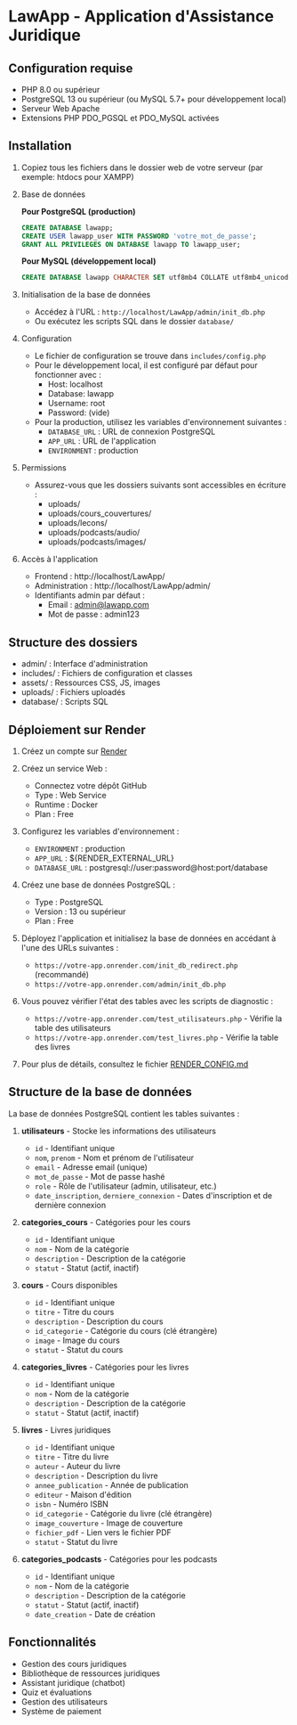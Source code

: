 # LawApp - Application d'Assistance Juridique

## Configuration requise
- PHP 8.0 ou supérieur
- PostgreSQL 13 ou supérieur (ou MySQL 5.7+ pour développement local)
- Serveur Web Apache
- Extensions PHP PDO_PGSQL et PDO_MySQL activées

## Installation

1. Copiez tous les fichiers dans le dossier web de votre serveur (par exemple: htdocs pour XAMPP)

2. Base de données

   **Pour PostgreSQL (production)**
   ```sql
   CREATE DATABASE lawapp;
   CREATE USER lawapp_user WITH PASSWORD 'votre_mot_de_passe';
   GRANT ALL PRIVILEGES ON DATABASE lawapp TO lawapp_user;
   ```

   **Pour MySQL (développement local)**

   ```sql
   CREATE DATABASE lawapp CHARACTER SET utf8mb4 COLLATE utf8mb4_unicode_ci;
   ```

3. Initialisation de la base de données
   - Accédez à l'URL : `http://localhost/LawApp/admin/init_db.php`
   - Ou exécutez les scripts SQL dans le dossier `database/`

4. Configuration
   - Le fichier de configuration se trouve dans `includes/config.php`
   - Pour le développement local, il est configuré par défaut pour fonctionner avec :
     - Host: localhost
     - Database: lawapp
     - Username: root
     - Password: (vide)
   - Pour la production, utilisez les variables d'environnement suivantes :
     - `DATABASE_URL` : URL de connexion PostgreSQL
     - `APP_URL` : URL de l'application
     - `ENVIRONMENT` : production

5. Permissions
   - Assurez-vous que les dossiers suivants sont accessibles en écriture :
     - uploads/
     - uploads/cours_couvertures/
     - uploads/lecons/
     - uploads/podcasts/audio/
     - uploads/podcasts/images/

6. Accès à l'application
   - Frontend : http://localhost/LawApp/
   - Administration : http://localhost/LawApp/admin/
   - Identifiants admin par défaut :
     - Email : admin@lawapp.com
     - Mot de passe : admin123

## Structure des dossiers
- admin/ : Interface d'administration
- includes/ : Fichiers de configuration et classes
- assets/ : Ressources CSS, JS, images
- uploads/ : Fichiers uploadés
- database/ : Scripts SQL

## Déploiement sur Render

1. Créez un compte sur [Render](https://render.com/)

2. Créez un service Web :
   - Connectez votre dépôt GitHub
   - Type : Web Service
   - Runtime : Docker
   - Plan : Free

3. Configurez les variables d'environnement :
   - `ENVIRONMENT` : production
   - `APP_URL` : ${RENDER_EXTERNAL_URL}
   - `DATABASE_URL` : postgresql://user:password@host:port/database

4. Créez une base de données PostgreSQL :
   - Type : PostgreSQL
   - Version : 13 ou supérieur
   - Plan : Free

5. Déployez l'application et initialisez la base de données en accédant à l'une des URLs suivantes :
   - `https://votre-app.onrender.com/init_db_redirect.php` (recommandé)
   - `https://votre-app.onrender.com/admin/init_db.php`

6. Vous pouvez vérifier l'état des tables avec les scripts de diagnostic :
   - `https://votre-app.onrender.com/test_utilisateurs.php` - Vérifie la table des utilisateurs
   - `https://votre-app.onrender.com/test_livres.php` - Vérifie la table des livres

7. Pour plus de détails, consultez le fichier [RENDER_CONFIG.md](RENDER_CONFIG.md)

## Structure de la base de données

La base de données PostgreSQL contient les tables suivantes :

1. **utilisateurs** - Stocke les informations des utilisateurs
   - `id` - Identifiant unique
   - `nom`, `prenom` - Nom et prénom de l'utilisateur
   - `email` - Adresse email (unique)
   - `mot_de_passe` - Mot de passe hashé
   - `role` - Rôle de l'utilisateur (admin, utilisateur, etc.)
   - `date_inscription`, `derniere_connexion` - Dates d'inscription et de dernière connexion

2. **categories_cours** - Catégories pour les cours
   - `id` - Identifiant unique
   - `nom` - Nom de la catégorie
   - `description` - Description de la catégorie
   - `statut` - Statut (actif, inactif)

3. **cours** - Cours disponibles
   - `id` - Identifiant unique
   - `titre` - Titre du cours
   - `description` - Description du cours
   - `id_categorie` - Catégorie du cours (clé étrangère)
   - `image` - Image du cours
   - `statut` - Statut du cours

4. **categories_livres** - Catégories pour les livres
   - `id` - Identifiant unique
   - `nom` - Nom de la catégorie
   - `description` - Description de la catégorie
   - `statut` - Statut (actif, inactif)

5. **livres** - Livres juridiques
   - `id` - Identifiant unique
   - `titre` - Titre du livre
   - `auteur` - Auteur du livre
   - `description` - Description du livre
   - `annee_publication` - Année de publication
   - `editeur` - Maison d'édition
   - `isbn` - Numéro ISBN
   - `id_categorie` - Catégorie du livre (clé étrangère)
   - `image_couverture` - Image de couverture
   - `fichier_pdf` - Lien vers le fichier PDF
   - `statut` - Statut du livre

6. **categories_podcasts** - Catégories pour les podcasts
   - `id` - Identifiant unique
   - `nom` - Nom de la catégorie
   - `description` - Description de la catégorie
   - `statut` - Statut (actif, inactif)
   - `date_creation` - Date de création

## Fonctionnalités
- Gestion des cours juridiques
- Bibliothèque de ressources juridiques
- Assistant juridique (chatbot)
- Quiz et évaluations
- Gestion des utilisateurs
- Système de paiement
